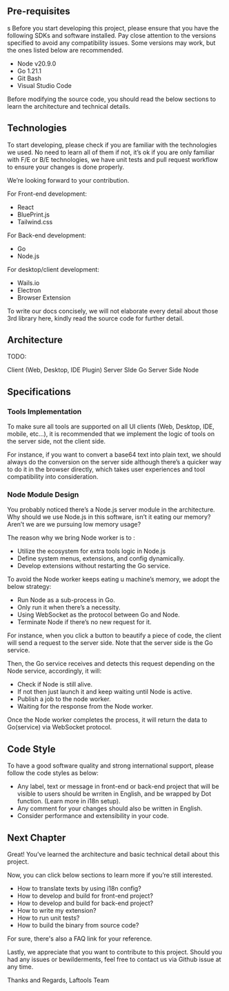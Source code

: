 ## Pre-requisites

s
Before you start developing this project, please ensure that you have the following SDKs and software installed. Pay close attention to the versions specified to avoid any compatibility issues. Some versions may work, but the ones listed below are recommended.


- Node v20.9.0
- Go 1.21.1
- Git Bash
- Visual Studio Code

Before modifying the source code, you should read the below sections to learn the architecture and technical details.

## Technologies

To start developing, please check if you are familiar with the technologies we used.  No need to learn all of them if not, it’s ok if you are only familiar with F/E or B/E technologies, we have unit tests and pull request workflow to ensure your changes is done properly. 

We’re looking forward to your contribution.

For Front-end development:
- React
- BluePrint.js
- Tailwind.css

For Back-end development:
- Go
- Node.js

For desktop/client development:
- Wails.io
- Electron
- Browser Extension

To write our docs concisely, we will not elaborate every detail about those 3rd library here, kindly read the source code for further detail.


## Architecture 

TODO: 

Client (Web, Desktop, IDE Plugin)
<interact with>
Server SIde Go 
<interact with>
Server Side Node


## Specifications 

### Tools Implementation

To make sure all tools are supported on all UI clients (Web, Desktop, IDE, mobile, etc…), it is recommended that we implement the logic of tools on the server side, not the client side.

For instance, if you want to convert a base64 text into plain text, we should always do the conversion on the server side although there’s a quicker way to do it in the browser directly, which takes user experiences and tool compatibility into consideration.

### Node Module Design

You probably noticed there’s a Node.js server module in the architecture. Why should we use Node.js in this software, isn’t it eating our memory? Aren’t we are we pursuing low memory usage?

The reason why we bring Node worker is to :
- Utilize the ecosystem for extra tools logic in Node.js
- Define system menus, extensions, and config dynamically.
- Develop extensions without restarting the Go service.

To avoid the Node worker keeps eating u machine’s memory, we adopt the below strategy:
- Run Node as a sub-process in Go.
- Only run it when there’s a necessity.
- Using WebSocket as the protocol between Go and Node.
- Terminate Node if there’s no new request for it.

For instance, when you click a button to beautify a piece of code, the client will send a request to the server side. Note that the server side is the Go service. 

Then, the Go service receives and detects this request depending on the Node service, accordingly, it will:  
- Check if Node is still alive.
- If not then just launch it and keep waiting until Node is active. 
- Publish a job to the node worker.
- Waiting for the response from the Node worker.

Once the Node worker completes the process, it will return the data to Go(service) via WebSocket protocol.

## Code Style

To have a good software quality and strong international support, please follow the code styles as below:
- Any label, text or message in front-end or back-end project that will be visible to users should be wrriten in English, and be wrapped by Dot function. (Learn more in i18n setup).
- Any comment for your changes should also be written in English.  
- Consider performance and extensibility in your code.



## Next Chapter

Great! You’ve learned the architecture and basic technical detail about this project. 

Now, you can click below sections to learn more if you’re still interested. 

- How to translate texts by using i18n config?
- How to develop and build for front-end project?
- How to develop and build for back-end project?
- How to write my extension?
- How to run unit tests?
- How to build the binary from source code?

For sure, there's also a FAQ link for your reference.

Lastly, we appreciate that you want to contribute to this project. Should you had any issues or bewilderments, feel free to contact us via Github issue at any time.


Thanks and Regards,
Laftools Team
